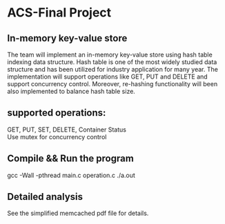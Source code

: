 # ACS-Final Project
## In-memory key-value store
The team will implement an in-memory key-value store using hash table indexing data structure. Hash table is one of the most widely studied data structure and has been utilized for industry application for many year. The implementation will support operations like GET, PUT and DELETE and support concurrency control. Moreover, re-hashing functionality will been
also implemented to balance hash table size.
## supported operations:
  GET, PUT, SET, DELETE, Container Status  
  Use mutex for concurrency control 
## Compile && Run the program
gcc -Wall -pthread main.c operation.c
./a.out
## Detailed analysis
  See the simplified memcached pdf file for details.
